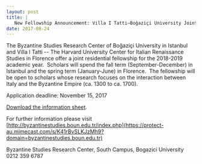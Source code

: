 ```yaml
---
layout: post
title: |
   New Fellowship Announcement: Villa I Tatti–Boğaziçi University Joint Postdoctoral Fellowship
date: 2017-08-24
---
```


The Byzantine Studies Research Center of Boğaziçi University in Istanbul
and Villa I Tatti -- The Harvard University Center for Italian
Renaissance Studies in Florence offer a joint residential fellowship for
the 2018-2019 academic year.  Scholars will spend the fall term
(September-December) in Istanbul and the spring term (January-June) in
Florence.  The fellowship will be open to scholars whose research
focuses on the interaction between Italy and the Byzantine Empire (ca.
1300 to ca. 1700).

Application deadline: November 15,
2017

[Download the information
sheet](http://www.aabs.org.au/wp-content/uploads/2017/08/ITatti-BU-JointPostdoc_2018-2019.pdf).

For
further information please visit
[http://byzantinestudies.boun.edu.tr/index.php](https://protect-au.mimecast.com/s/K41rBvSLKJzMh9?domain=byzantinestudies.boun.edu.tr)

Byzantine Studies Research
Center,
South Campus, Bogazici University
0212 359 6787

